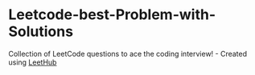 # Leetcode-best-Problem-with-Solutions
Collection of LeetCode questions to ace the coding interview! - Created using [LeetHub](https://github.com/QasimWani/LeetHub)
